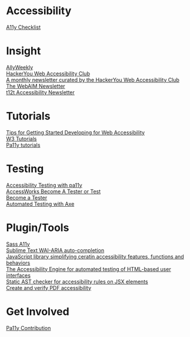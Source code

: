 # Accessibility


[A11y Checklist](https://a11yproject.com/checklist)

# Insight
[AllyWeekly](https://a11yweekly.com/)<br />
[HackerYou Web Accessibility Club](https://mailchi.mp/9f8895e93f13/hackeryou-accessibility-club-newsletter)<br />
[A monthly newsletter curated by the HackerYou Web Accessibility Club](https://mailchi.mp/9f8895e93f13/hackeryou-accessibility-club-newsletter)<br />
[The WebAIM Newsletter](https://webaim.org/newsletter/)<br />
[t12t Accessibility Newsletter](https://t12t.se/accessibility-newsletter/)<br />

# Tutorials
[Tips for Getting Started Developing for Web Accessibility](https://www.w3.org/WAI/tips/developing/)<br /> 
[W3 Tutorials](https://www.w3.org/WAI/tutorials/)<br /> 
[Pa11y tutorials](http://pa11y.org/tutorials/)<br /> 

# Testing
[Accessibility Testing with pa11y](https://bitsofco.de/pa11y/)<br /> 
[AccessWorks Become A Tester or Test](https://knowbility.org/programs/accessworks/)<br /> 
[Become a Tester](https://access-works.com/getstarted.php)<br /> 
[Automated Testing with Axe](https://www.npmjs.com/package/axe-core)<br />

# Plugin/Tools
[Sass A11y](https://github.com/at-import/sass-a11y)<br /> 
[Sublime Text WAI-ARIA auto-completion](https://packagecontrol.io/packages/WAI-ARIA)<br /> 
[JavaScript library simplifying ceratin accessibility features, functions and behaviors](https://allyjs.io/)<br /> 
[The Accessibility Engine for automated testing of HTML-based user interfaces](https://github.com/dequelabs/axe-core)<br /> 
[Static AST checker for accessibility rules on JSX elements](https://github.com/evcohen/eslint-plugin-jsx-a11y)<br />
[Create and verify PDF accessibility ](https://helpx.adobe.com/acrobat/using/create-verify-pdf-accessibility.html)<br />

# Get Involved
[Pa11y Contribution](http://pa11y.org/contributing/)
